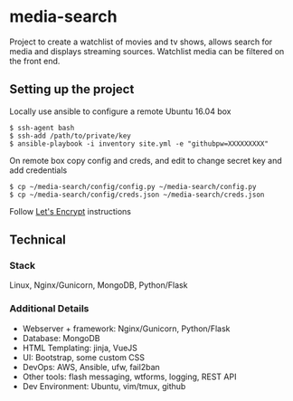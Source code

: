 # media-search

Project to create a watchlist of movies and tv shows, allows search for media and displays streaming sources. Watchlist media can be filtered on the front end.

## Setting up the project

Locally use ansible to configure a remote Ubuntu 16.04 box
```
$ ssh-agent bash
$ ssh-add /path/to/private/key
$ ansible-playbook -i inventory site.yml -e "githubpw=XXXXXXXXX"
```

On remote box copy config and creds, and edit to change secret key and add credentials
```
$ cp ~/media-search/config/config.py ~/media-search/config.py
$ cp ~/media-search/config/creds.json ~/media-search/creds.json
```

Follow [Let's Encrypt](https://letsencrypt.org/getting-started/) instructions

## Technical

### Stack
Linux, Nginx/Gunicorn, MongoDB, Python/Flask

### Additional Details
* Webserver + framework: Nginx/Gunicorn, Python/Flask
* Database: MongoDB
* HTML Templating: jinja, VueJS
* UI: Bootstrap, some custom CSS
* DevOps: AWS, Ansible, ufw, fail2ban
* Other tools: flash messaging, wtforms, logging, REST API
* Dev Environment: Ubuntu, vim/tmux, github
